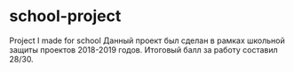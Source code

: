 # school-project
Project I made for school
Данный проект был сделан в рамках школьной защиты проектов 2018-2019 годов. Итоговый балл за работу составил 28/30.
